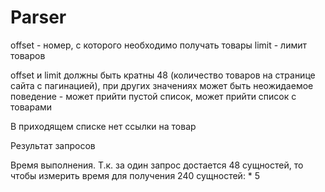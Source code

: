 # Parser

offset - номер, с которого необходимо получать товары
limit - лимит товаров

offset и limit должны быть кратны 48 (количество товаров на странице сайта с пагинацией), при других значениях может быть неожидаемое поведение - может прийти пустой список, может прийти список с товарами

В приходящем списке нет ссылки на товар
[](link.png)

Результат запросов
[](img.png)

Время выполнения. Т.к. за один запрос достается 48 сущностей, то чтобы измерить время для получения 240 сущностей: * 5
[](img_1.png)
